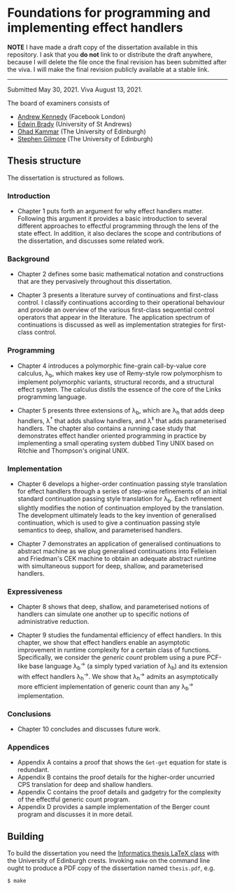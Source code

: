 # Foundations for programming and implementing effect handlers

**NOTE** I have made a draft copy of the dissertation available in
this repository. I ask that you **do not** link to or distribute the
draft anywhere, because I will delete the file once the final revision
has been submitted after the viva. I will make the final revision
publicly available at a stable link.

---

Submitted May 30, 2021. Viva August 13, 2021.

The board of examiners consists of

* [Andrew Kennedy](https://github.com/andrewjkennedy) (Facebook London)
* [Edwin Brady](https://www.type-driven.org.uk/edwinb/) (University of St Andrews)
* [Ohad Kammar](http://denotational.co.uk/) (The University of Edinburgh)
* [Stephen Gilmore](https://homepages.inf.ed.ac.uk/stg/) (The University of Edinburgh)

## Thesis structure

The dissertation is structured as follows.

### Introduction

 * Chapter 1 puts forth an argument for why effect handlers
   matter. Following this argument it provides a basic introduction to
   several different approaches to effectful programming through the
   lens of the state effect. In addition, it also declares the scope
   and contributions of the dissertation, and discusses some related
   work.

### Background

 * Chapter 2 defines some basic mathematical notation and
constructions that are they pervasively throughout this dissertation.

 * Chapter 3 presents a literature survey of continuations and
first-class control. I classify continuations according to their
operational behaviour and provide an overview of the various
first-class sequential control operators that appear in the
literature. The application spectrum of continuations is discussed as
well as implementation strategies for first-class control.

### Programming

 * Chapter 4 introduces a polymorphic fine-grain call-by-value core
calculus, λ<sub>b</sub>, which makes key use of Remy-style row polymorphism
to implement polymorphic variants, structural records, and a
structural effect system. The calculus distils the essence of the core
of the Links programming language.

 * Chapter 5 presents three extensions of λ<sub>b</sub>,
which are λ<sub>h</sub> that adds deep handlers, λ<sup>†</sup> that adds shallow
handlers, and λ<sup>‡</sup> that adds parameterised handlers. The chapter
also contains a running case study that demonstrates effect handler
oriented programming in practice by implementing a small operating
system dubbed Tiny UNIX based on Ritchie and Thompson's original
UNIX.

### Implementation

 * Chapter 6 develops a higher-order continuation passing
style translation for effect handlers through a series of step-wise
refinements of an initial standard continuation passing style
translation for λ<sub>b</sub>. Each refinement slightly modifies the notion
of continuation employed by the translation. The development
ultimately leads to the key invention of generalised continuation,
which is used to give a continuation passing style semantics to deep,
shallow, and parameterised handlers.

 * Chapter 7 demonstrates an application of generalised continuations
to abstract machine as we plug generalised continuations into
Felleisen and Friedman's CEK machine to obtain an adequate abstract
runtime with simultaneous support for deep, shallow, and parameterised
handlers.

### Expressiveness
 * Chapter 8 shows that deep, shallow, and parameterised notions of
handlers can simulate one another up to specific notions of
administrative reduction.

 * Chapter 9 studies the fundamental efficiency of effect handlers. In
this chapter, we show that effect handlers enable an asymptotic
improvement in runtime complexity for a certain class of
functions. Specifically, we consider the *generic count* problem using
a pure PCF-like base language λ<sub>b</sub><sup>→</sup> (a simply typed variation of
λ<sub>b</sub>) and its extension with effect handlers λ<sub>h</sub><sup>→</sup>.  We
show that λ<sub>h</sub><sup>→</sup> admits an asymptotically more efficient
implementation of generic count than any λ<sub>b</sub><sup>→</sup> implementation.

### Conclusions
  * Chapter 10 concludes and discusses future work.

### Appendices
  * Appendix A contains a proof that shows the `Get-get` equation for
    state is redundant.
  * Appendix B contains the proof details for the higher-order
    uncurried CPS translation for deep and shallow handlers.
  * Appendix C contains the proof details and gadgetry for the
    complexity of the effectful generic count program.
  * Appendix D provides a sample implementation of the Berger count
    program and discusses it in more detail.

## Building

To build the dissertation you need the [Informatics thesis LaTeX
class](https://github.com/dhil/inf-thesis-latex-cls) with the
University of Edinburgh crests. Invoking `make` on the command line
ought to produce a PDF copy of the dissertation named `thesis.pdf`,
e.g.

```shell
$ make
```

